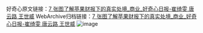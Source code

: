 好奇心原文链接：[7 张图了解苹果财报下的真实处境_商业_好奇心日报-崔绮雯 唐云路 王世威](https://www.qdaily.com/articles/1590.html)
WebArchive归档链接：[7 张图了解苹果财报下的真实处境_商业_好奇心日报-崔绮雯 唐云路 王世威](http://web.archive.org/web/20190623145933/https://www.qdaily.com/articles/1590.html)
![image](http://ww3.sinaimg.cn/large/007d5XDply1g3v4if715wj30u05gob29)